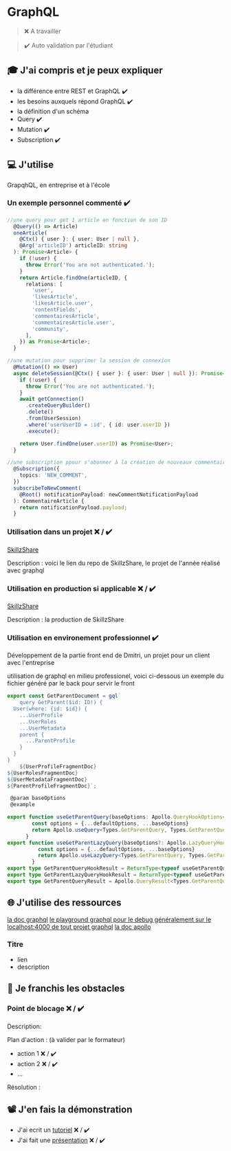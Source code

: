 # GraphQL

> ❌ A travailler

> ✔️ Auto validation par l'étudiant

## 🎓 J'ai compris et je peux expliquer

- la différence entre REST et GraphQL ✔️
- les besoins auxquels répond GraphQL ✔️
- la définition d'un schéma
- Query ✔️
- Mutation ✔️
- Subscription ✔️

## 💻 J'utilise

GrapqhQL, en entreprise et à l'école

### Un exemple personnel commenté ✔️

```ts
//une query pour get 1 article en fonction de son ID
  @Query(() => Article)
  oneArticle(
    @Ctx() { user }: { user: User | null },
    @Arg('articleID') articleID: string
  ): Promise<Article> {
    if (!user) {
      throw Error('You are not authenticated.');
    }
    return Article.findOne(articleID, {
      relations: [
        'user',
        'likesArticle',
        'likesArticle.user',
        'contentFields',
        'commentairesArticle',
        'commentairesArticle.user',
        'community',
      ],
    }) as Promise<Article>;
  }

```
```ts
//une mutation pour supprimer la session de connexion
  @Mutation(() => User)
  async deleteSession(@Ctx() { user }: { user: User | null }): Promise<User> {
    if (!user) {
      throw Error('You are not authenticated.');
    }
    await getConnection()
      .createQueryBuilder()
      .delete()
      .from(UserSession)
      .where('userUserID = :id', { id: user.userID })
      .execute();

    return User.findOne(user.userID) as Promise<User>;
  }

```
```ts
//une subscription ppour s'abonner à la création de nouveaux commentaires relatifs à un article
  @Subscription({
    topics: 'NEW_COMMENT',
  })
  subscribeToNewComment(
    @Root() notificationPayload: newCommentNotificationPayload
  ): CommentaireArticle {
    return notificationPayload.payload;
  }

```


### Utilisation dans un projet ❌ / ✔️

[SkillzShare](https://github.com/WildCodeSchool/2020-11-wns-remote2-groupe5-projet)

Description : voici le lien du repo de SkillzShare, le projet de l'année réalisé avec graphql

### Utilisation en production si applicable ❌ / ✔️

[SkillzShare](https://skillzshare.wns.wilders.dev/)

Description : la production de SkillzShare

### Utilisation en environement professionnel ✔️

Développement de la partie front end de Dmitri, un projet pour un client avec l'entreprise

utilisation de graphql en milieu professionel, voici ci-dessous un exemple du fichier généré par le back pour servir le front

```ts
export const GetParentDocument = gql`
    query GetParent($id: ID!) {
  User(where: {id: $id}) {
    ...UserProfile
    ...UserRoles
    ...UserMetadata
    parent {
      ...ParentProfile
    }
  }
}
    ${UserProfileFragmentDoc}
${UserRolesFragmentDoc}
${UserMetadataFragmentDoc}
${ParentProfileFragmentDoc}`;

 @param baseOptions
 @example

export function useGetParentQuery(baseOptions: Apollo.QueryHookOptions<Types.GetParentQuery, Types.GetParentQueryVariables>) {
        const options = {...defaultOptions, ...baseOptions}
        return Apollo.useQuery<Types.GetParentQuery, Types.GetParentQueryVariables>(GetParentDocument, options);
      }
export function useGetParentLazyQuery(baseOptions?: Apollo.LazyQueryHookOptions<Types.GetParentQuery, Types.GetParentQueryVariables>) {
          const options = {...defaultOptions, ...baseOptions}
          return Apollo.useLazyQuery<Types.GetParentQuery, Types.GetParentQueryVariables>(GetParentDocument, options);
        }
export type GetParentQueryHookResult = ReturnType<typeof useGetParentQuery>;
export type GetParentLazyQueryHookResult = ReturnType<typeof useGetParentLazyQuery>;
export type GetParentQueryResult = Apollo.QueryResult<Types.GetParentQuery, Types.GetParentQueryVariables>;

```

## 🌐 J'utilise des ressources

[la doc graphql](https://graphql.org/)
[le playground graphql pour le debug généralement sur le localhost:4000 de tout projet graphql](http://localhost:4000/graphql)
[la doc apollo](https://www.apollographql.com/docs/react/get-started/)

### Titre

- lien
- description

## 🚧 Je franchis les obstacles

### Point de blocage ❌ / ✔️

Description:

Plan d'action : (à valider par le formateur)

- action 1 ❌ / ✔️
- action 2 ❌ / ✔️
- ...

Résolution :

## 📽️ J'en fais la démonstration

- J'ai ecrit un [tutoriel](...) ❌ / ✔️
- J'ai fait une [présentation](...) ❌ / ✔️
